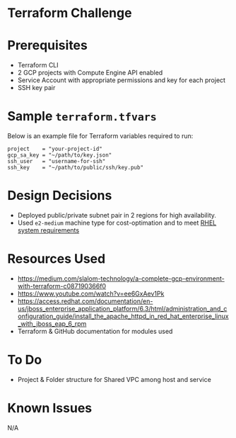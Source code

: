 # Terraform Challenge

# Prerequisites

* Terraform CLI
* 2 GCP projects with Compute Engine API enabled
* Service Account with appropriate permissions and key for each project
* SSH key pair

# Sample `terraform.tfvars`

Below is an example file for Terraform variables required to run:

```
project    = "your-project-id"
gcp_sa_key = "~/path/to/key.json"
ssh_user   = "username-for-ssh"
ssh_key    = "~/path/to/public/ssh/key.pub"
```

# Design Decisions

* Deployed public/private subnet pair in 2 regions for high availability.
* Used `e2-medium` machine type for cost-optimation and to meet [RHEL system requirements](https://access.redhat.com/documentation/en-us/red_hat_enterprise_linux/8/html/performing_a_standard_rhel_installation/system-requirements-reference_installing-rhel#check-disk-and-memory-requirements_system-requirements-reference)

# Resources Used

* https://medium.com/slalom-technology/a-complete-gcp-environment-with-terraform-c087190366f0
* https://www.youtube.com/watch?v=ee6GxAev1Pk
* https://access.redhat.com/documentation/en-us/jboss_enterprise_application_platform/6.3/html/administration_and_configuration_guide/install_the_apache_httpd_in_red_hat_enterprise_linux_with_jboss_eap_6_rpm
* Terraform & GitHub documentation for modules used

# To Do

* Project & Folder structure for Shared VPC among host and service

# Known Issues

N/A